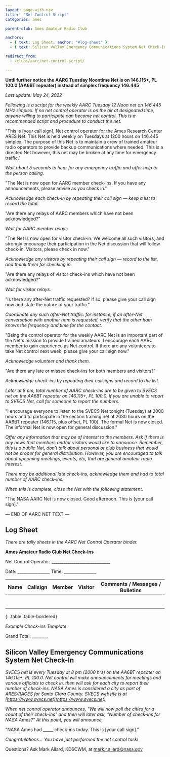 ```yaml
---
layout: page-with-nav
title:  "Net Control Script"
categories: ames

parent-club: Ames Amateur Radio Club

anchors:
  - { text: Log Sheet, anchor: "#log-sheet" }
  - { text: Silicon Valley Emergency Communications System Net Check-In, anchor: "#silicon-valley-emergency-communications-system-net-check-in" }

redirect_from:
  - /clubs/aarc/net-control-script/

---
```


**Until further notice the AARC Tuesday Noontime Net is on 146.115+, PL 100.0 (AA6BT repeater) instead of simplex frequency 146.445**

*Last update: May 24, 2022*

*Following is a script for the weekly AARC Tuesday 12 Noon net on 146.445 MHz simplex. If no net control operator is on the air at designated time, anyone willing to participate can become net control. This is a recommended script and procedure to conduct the net.*

"This is [your call sign], Net control operator for the Ames Research Center ARES Net. This Net is held weekly on Tuesdays at 1200 hours on 146.445 simplex. The purpose of this Net is to maintain a crew of trained amateur radio operators to provide backup communications where needed. This is a directed Net however, this net may be broken at any time for emergency traffic."

*Wait about 5 seconds to hear for any emergency traffic and offer help to the person calling.*

"The Net is now open for AARC member check-ins. If you have any announcements, please advise as you check in."

*Acknowledge each check-in by repeating their call sign — keep a list to record the total.*

"Are there any relays of AARC members which have not been acknowledged?"

*Wait for AARC member relays.*

"The Net is now open for visitor check-in. We welcome all such visitors, and strongly encourage their participation in the Net discussion that will follow check-in. Visitors, please check in now."

*Acknowledge any visitors by repeating their call sign — record to the list, and thank them for checking in.*

"Are there any relays of visitor check-ins which have not been acknowledged?"

*Wait for visitor relays.*

"Is there any after-Net traffic requested? If so, please give your call sign now and state the nature of your traffic."

*Coordinate any such after-Net traffic: for instance, if an after-Net conversation with another ham is requested, verify that the other ham knows the frequency and time for the contact.*

"Being the control operator for the weekly AARC Net is an important part of the Net's mission to provide trained amateurs. I encourage each AARC member to gain experience as Net control. If there are any volunteers to take Net control next week, please give your call sign now."

*Acknowledge volunteer and thank them.*

"Are there any late or missed check-ins for both members and visitors?"

*Acknowledge check-ins by repeating their callsigns and record to the list.*

*Later at 8 pm, total number of AARC check-ins are to be given to SVECS net on the AA6BT repeater on 146.115+, PL 100.0. If you are unable to report to SVECS Net, call for someone to report the numbers.*

"I encourage everyone to listen to the SVECS Net tonight (Tuesday) at 2000 hours and to participate in the section training net at 2030 hours on the AA6BT repeater (146.115, plus offset, PL 100). The formal Net is now closed. The informal Net is now open for general discussion."

*Offer any information that may be of interest to the members. Ask if there is any news that members and/or visitors would like to announce. Remember, this is a public Net, don't talk about personal or club business that would not be proper for general distribution. However, you are encouraged to talk about upcoming meetings, events, etc, that are general amateur radio interest.*

*There may be additional late check-ins, acknowledge them and had to total number of AARC check-ins.*

*When this is complete, close the Net with the following statement.*

"The NASA AARC Net is now closed. Good afternoon. This is [your call sign]."

— END OF AARC NET TEXT —

## Log Sheet
  
_There are tally sheets in the AARC Net Control Operator binder._

**Ames Amateur Radio Club Net Check-Ins**

Net Control Operator: _____________________________

Date: ________________   Time: ________________

| Name | Callsign | Member | Visitor | Comments / Messages / Bulletins |
|------|----------|---------|---------|----------------------------------|
|      |          |         |         |                                  |
|      |          |         |         |                                  |
|      |          |         |         |                                  |
|      |          |         |         |                                  |
|      |          |         |         |                                  |
|      |          |         |         |                                  |
|      |          |         |         |                                  |
{: .table .table-bordered}

*Example Check-ins Template*

Grand Total: ________

## Silicon Valley Emergency Communications System Net Check-In

*SVECS net is every Tuesday at 8 pm (2000 hrs) on the AA6BT repeater on 146.115+, PL 100.0. Net control will make announcements for meetings and various officials to check in, then will ask for each city to report their number of check-ins. NASA Ames is considered a city as part of ARES/RACES for Santa Clara County. SVECS website is at [https://www.svecs.net](https://www.svecs.net)*

*When net control operator announces, "We will now poll the cities for a count of their check-ins" and then will later ask, "Number of check-ins for NASA Ames?" At this point, you will announce,*

"NASA Ames had _____ check-ins today. This is [your call sign]."

*Congratulations… You have just performed the net control task!*


Questions? Ask Mark Allard, KD6CWM, at mark.r.allard@nasa.gov

